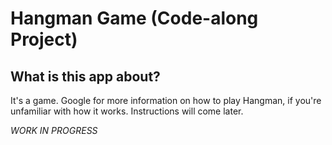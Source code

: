 # Hangman Game (Code-along Project)

## What is this app about?
It's a game. 
Google for more information on how to play Hangman, if you're unfamiliar with how it works.
Instructions will come later.

*WORK IN PROGRESS*


